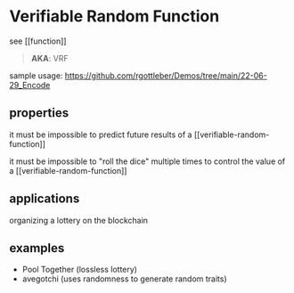 # Verifiable Random Function

see [[function]]

> **AKA**: VRF

sample usage: <https://github.com/rgottleber/Demos/tree/main/22-06-29_Encode>

## properties

it must be impossible to predict future results of a [[verifiable-random-function]]

it must be impossible to "roll the dice" multiple times to control the value of a [[verifiable-random-function]]

## applications

organizing a lottery on the blockchain

## examples

- Pool Together (lossless lottery)
- avegotchi (uses randomness to generate random traits)
